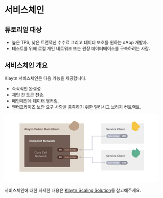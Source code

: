 # 서비스체인 <a id="service-chain"></a>

## 튜토리얼 대상 <a id="intended-audience"></a>

- 높은 TPS, 낮은 트랜잭션 수수료 그리고 데이터 보호를 원하는 dApp 개발자.
- 테스트를 위해 로컬 개인 네트워크 또는 원장 데이터베이스를 구축하려는 사람.

## 서비스체인 개요 <a id="service-chain-overview"></a>

Klaytn 서비스체인은 다음 기능을 제공합니다.

- 즉각적인 완결성
- 체인 간 토큰 전송.
- 메인체인에 데이터 앵커링.
- 엔터프라이즈 보안 요구 사항을 충족하기 위한 멀티시그 브리지 컨트랙트.

![](../../../klaytn/images/sc_connection.png)


서비스체인에 대한 자세한 내용은 [Klaytn Scaling Solution](../../../klaytn/scaling-solutions.md)를 참고해주세요.
